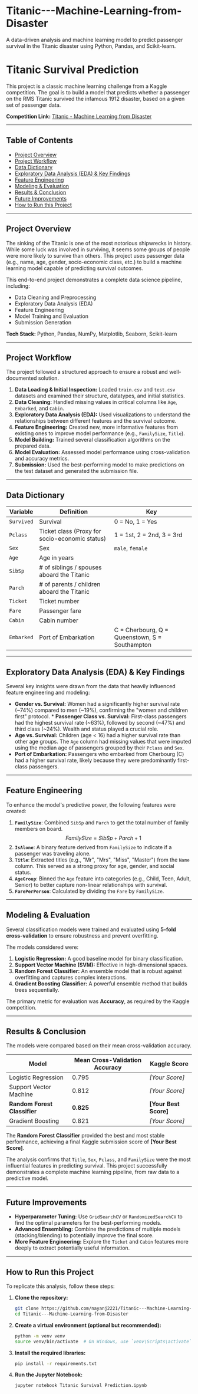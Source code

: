 # Titanic---Machine-Learning-from-Disaster
A data-driven analysis and machine learning model to predict passenger survival in the Titanic disaster using Python, Pandas, and Scikit-learn.


# Titanic Survival Prediction 

This project is a classic machine learning challenge from a Kaggle competition. The goal is to build a model that predicts whether a passenger on the RMS Titanic survived the infamous 1912 disaster, based on a given set of passenger data.

**Competition Link:** [Titanic - Machine Learning from Disaster](https://www.kaggle.com/competitions/titanic)

-----

##  Table of Contents

  * [Project Overview](https://github.com/nayanj2221/Titanic---Machine-Learning-from-Disaster/tree/main?tab=readme-ov-file#project-overview)
  * [Project Workflow](https://github.com/nayanj2221/Titanic---Machine-Learning-from-Disaster/tree/main?tab=readme-ov-file#project-workflow)
  * [Data Dictionary](https://github.com/nayanj2221/Titanic---Machine-Learning-from-Disaster/tree/main?tab=readme-ov-file#data-dictionary)
  * [Exploratory Data Analysis (EDA) & Key Findings](https://github.com/nayanj2221/Titanic---Machine-Learning-from-Disaster/tree/main?tab=readme-ov-file#exploratory-data-analysis-eda--key-findings)
  * [Feature Engineering](https://github.com/nayanj2221/Titanic---Machine-Learning-from-Disaster/tree/main?tab=readme-ov-file#feature-engineering)
  * [Modeling & Evaluation](https://github.com/nayanj2221/Titanic---Machine-Learning-from-Disaster/tree/main?tab=readme-ov-file#modeling--evaluation)
  * [Results & Conclusion](https://github.com/nayanj2221/Titanic---Machine-Learning-from-Disaster/tree/main?tab=readme-ov-file#results--conclusion)
  * [Future Improvements](https://github.com/nayanj2221/Titanic---Machine-Learning-from-Disaster/tree/main?tab=readme-ov-file#future-improvements)
  * [How to Run this Project](https://github.com/nayanj2221/Titanic---Machine-Learning-from-Disaster/tree/main?tab=readme-ov-file#how-to-run-this-project)

-----

##  Project Overview

The sinking of the Titanic is one of the most notorious shipwrecks in history. While some luck was involved in surviving, it seems some groups of people were more likely to survive than others. This project uses passenger data (e.g., name, age, gender, socio-economic class, etc.) to build a machine learning model capable of predicting survival outcomes.

This end-to-end project demonstrates a complete data science pipeline, including:

  - Data Cleaning and Preprocessing
  - Exploratory Data Analysis (EDA)
  - Feature Engineering
  - Model Training and Evaluation
  - Submission Generation

**Tech Stack:** Python, Pandas, NumPy, Matplotlib, Seaborn, Scikit-learn

-----

##  Project Workflow

The project followed a structured approach to ensure a robust and well-documented solution.

1.  **Data Loading & Initial Inspection:** Loaded `train.csv` and `test.csv` datasets and examined their structure, datatypes, and initial statistics.
2.  **Data Cleaning:** Handled missing values in critical columns like `Age`, `Embarked`, and `Cabin`.
3.  **Exploratory Data Analysis (EDA):** Used visualizations to understand the relationships between different features and the survival outcome.
4.  **Feature Engineering:** Created new, more informative features from existing ones to improve model performance (e.g., `FamilySize`, `Title`).
5.  **Model Building:** Trained several classification algorithms on the prepared data.
6.  **Model Evaluation:** Assessed model performance using cross-validation and accuracy metrics.
7.  **Submission:** Used the best-performing model to make predictions on the test dataset and generated the submission file.

-----

##  Data Dictionary

| Variable   | Definition                                 | Key                                            |
|------------|--------------------------------------------|------------------------------------------------|
| `Survived` | Survival                                   | 0 = No, 1 = Yes                                |
| `Pclass`   | Ticket class (Proxy for socio-economic status) | 1 = 1st, 2 = 2nd, 3 = 3rd                      |
| `Sex`      | Sex                                        | `male`, `female`                               |
| `Age`      | Age in years                               |                                                |
| `SibSp`    | \# of siblings / spouses aboard the Titanic |                                                |
| `Parch`    | \# of parents / children aboard the Titanic |                                                |
| `Ticket`   | Ticket number                              |                                                |
| `Fare`     | Passenger fare                             |                                                |
| `Cabin`    | Cabin number                               |                                                |
| `Embarked` | Port of Embarkation                        | C = Cherbourg, Q = Queenstown, S = Southampton |

-----

##  Exploratory Data Analysis (EDA) & Key Findings

Several key insights were drawn from the data that heavily influenced feature engineering and modeling:

  * **Gender vs. Survival:** Women had a significantly higher survival rate (\~74%) compared to men (\~19%), confirming the "women and children first" protocol.
     \* **Passenger Class vs. Survival:** First-class passengers had the highest survival rate (\~63%), followed by second (\~47%) and third class (\~24%). Wealth and status played a crucial role.
  * **Age vs. Survival:** Children (age \< 16) had a higher survival rate than other age groups. The `Age` column had missing values that were imputed using the median age of passengers grouped by their `Pclass` and `Sex`.
  * **Port of Embarkation:** Passengers who embarked from Cherbourg (C) had a higher survival rate, likely because they were predominantly first-class passengers.

-----

##  Feature Engineering

To enhance the model's predictive power, the following features were created:

1.  **`FamilySize`**: Combined `SibSp` and `Parch` to get the total number of family members on board.
    $$FamilySize = SibSp + Parch + 1$$
2.  **`IsAlone`**: A binary feature derived from `FamilySize` to indicate if a passenger was traveling alone.
3.  **`Title`**: Extracted titles (e.g., "Mr", "Mrs", "Miss", "Master") from the `Name` column. This served as a strong proxy for age, gender, and social status.
4.  **`AgeGroup`**: Binned the `Age` feature into categories (e.g., Child, Teen, Adult, Senior) to better capture non-linear relationships with survival.
5.  **`FarePerPerson`**: Calculated by dividing the `Fare` by `FamilySize`.

-----

##  Modeling & Evaluation

Several classification models were trained and evaluated using **5-fold cross-validation** to ensure robustness and prevent overfitting.

The models considered were:

1.  **Logistic Regression:** A good baseline model for binary classification.
2.  **Support Vector Machine (SVM):** Effective in high-dimensional spaces.
3.  **Random Forest Classifier:** An ensemble model that is robust against overfitting and captures complex interactions.
4.  **Gradient Boosting Classifier:** A powerful ensemble method that builds trees sequentially.

The primary metric for evaluation was **Accuracy**, as required by the Kaggle competition.

-----

##  Results & Conclusion

The models were compared based on their mean cross-validation accuracy.

| Model                       | Mean Cross-Validation Accuracy | Kaggle Score |
|-----------------------------|--------------------------------|--------------|
| Logistic Regression         | 0.795                          | *[Your Score]* |
| Support Vector Machine      | 0.812                          | *[Your Score]* |
| **Random Forest Classifier** | **0.825** | **[Your Best Score]** |
| Gradient Boosting           | 0.821                          | *[Your Score]* |

The **Random Forest Classifier** provided the best and most stable performance, achieving a final Kaggle submission score of **[Your Best Score]**.

The analysis confirms that `Title`, `Sex`, `Pclass`, and `FamilySize` were the most influential features in predicting survival. This project successfully demonstrates a complete machine learning pipeline, from raw data to a predictive model.

-----

##  Future Improvements

  - **Hyperparameter Tuning:** Use `GridSearchCV` or `RandomizedSearchCV` to find the optimal parameters for the best-performing models.
  - **Advanced Ensembling:** Combine the predictions of multiple models (stacking/blending) to potentially improve the final score.
  - **More Feature Engineering:** Explore the `Ticket` and `Cabin` features more deeply to extract potentially useful information.

-----

##  How to Run this Project

To replicate this analysis, follow these steps:

1.  **Clone the repository:**

    ```bash
    git clone https://github.com/nayanj2221/Titanic---Machine-Learning-from-Disaster.git
    cd Titanic---Machine-Learning-from-Disaster
    ```

2.  **Create a virtual environment (optional but recommended):**

    ```bash
    python -m venv venv
    source venv/bin/activate  # On Windows, use `venv\Scripts\activate`
    ```

3.  **Install the required libraries:**

    ```bash
    pip install -r requirements.txt
    ```

4.  **Run the Jupyter Notebook:**

    ```bash
    jupyter notebook Titanic Survival Prediction.ipynb
    ```
